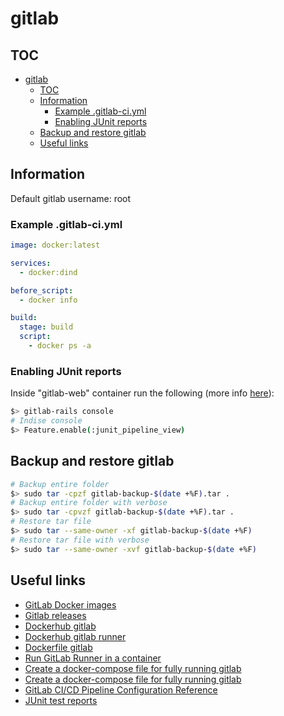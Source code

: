 # gitlab

## TOC

- [gitlab](#gitlab)
  - [TOC](#toc)
  - [Information](#information)
    - [Example .gitlab-ci.yml](#example-gitlab-ciyml)
    - [Enabling JUnit reports](#enabling-junit-reports)
  - [Backup and restore gitlab](#backup-and-restore-gitlab)
  - [Useful links](#useful-links)

## Information

Default gitlab username: root

### Example .gitlab-ci.yml

```yaml
image: docker:latest

services:
  - docker:dind

before_script:
  - docker info

build:
  stage: build
  script:
    - docker ps -a
```

### Enabling JUnit reports

Inside "gitlab-web" container run the following (more info [here](https://docs.gitlab.com/ee/ci/junit_test_reports.html)):

```sh
$> gitlab-rails console
# Indise console
$> Feature.enable(:junit_pipeline_view)
```

## Backup and restore gitlab

```sh
# Backup entire folder
$> sudo tar -cpzf gitlab-backup-$(date +%F).tar .
# Backup entire folder with verbose
$> sudo tar -cpvzf gitlab-backup-$(date +%F).tar .
# Restore tar file
$> sudo tar --same-owner -xf gitlab-backup-$(date +%F)
# Restore tar file with verbose
$> sudo tar --same-owner -xvf gitlab-backup-$(date +%F)
```

## Useful links

- [GitLab Docker images](https://docs.gitlab.com/omnibus/docker/README.html)
- [Gitlab releases](https://about.gitlab.com/releases/categories/releases/)
- [Dockerhub gitlab](https://hub.docker.com/r/gitlab/gitlab-ce/)
- [Dockerhub gitlab runner](https://hub.docker.com/r/gitlab/gitlab-runner)
- [Dockerfile gitlab](https://gitlab.com/gitlab-org/omnibus-gitlab/tree/master/docker)
- [Run GitLab Runner in a container](https://docs.gitlab.com/runner/install/docker.html)
- [Create a docker-compose file for fully running gitlab](https://gitlab.com/gitlab-org/gitlab-foss/issues/50851)
- [Create a docker-compose file for fully running gitlab](https://gitlab.com/gitlab-org/gitlab/issues/23911)
- [GitLab CI/CD Pipeline Configuration Reference](https://docs.gitlab.com/ee/ci/yaml/README.html)
- [JUnit test reports](https://docs.gitlab.com/ee/ci/junit_test_reports.html)